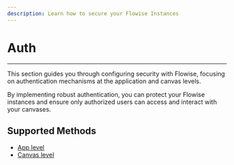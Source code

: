 ```yaml
---
description: Learn how to secure your Flowise Instances
---
```


# Auth

***

This section guides you through configuring security with Flowise, focusing on authentication mechanisms at the application and canvas levels.

By implementing robust authentication, you can protect your Flowise instances and ensure only authorized users can access and interact with your canvases.

## Supported Methods

* [App level](app-level.md)
* [Canvas level](canvas-level.md)
